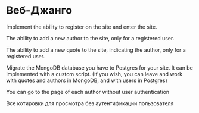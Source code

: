 # Веб-Джанго

Implement the ability to register on the site and enter the site.

 The ability to add a new author to the site, only for a registered user.

 The ability to add a new quote to the site, indicating the author, only for a registered user.

 Migrate the MongoDB database you have to Postgres for your site.  It can be implemented with a custom script.  (If you wish, you can leave and work with quotes and authors in MongoDB, and with users in Postgres)

 You can go to the page of each author without user authentication

Все котировки для просмотра без аутентификации пользователя

